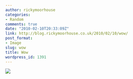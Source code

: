 ```yaml
---
author: rickymoorhouse
categories:
- Random
comments: true
date: "2010-02-10T20:33:09Z"
link: http://blog.rickymoorhouse.co.uk/2010/02/10/wow/
post_format:
- Image
slug: wow
title: Wow
wordpress_id: 1391
---
```


![](http://maps.google.com/staticmap?center=-1.019143,-90.874915&zoom=14&size=500x350&maptype=satellite&key=ABQIAAAA9driplT5RAIjF1leKqs8NxSw_oTWdn_T8u1xxKlb3jVOMmO6NBRwUq6AjB7czwZFUuI7hrr1GZqBTg)
